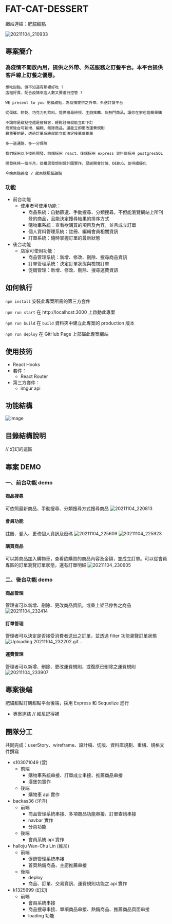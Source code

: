 # FAT-CAT-DESSERT

網站連結：[肥貓甜點](https://s103071049.github.io/FAC-CAT-DESSERT/#/)

![20211104_210933](https://user-images.githubusercontent.com/47899484/140320798-43d03a71-4cfd-4662-a065-09b640d8a325.gif)


## 專案簡介
### **為疫情不開放內用，提供之外帶、外送服務之訂餐平台。本平台提供客戶線上訂餐之優惠。**
```
想吃甜點，但不知道有那裡好吃 ?
店租好貴、配合疫情來店人數又要進行控管 ? 

WE present to you 肥貓甜點，為疫情提供之外帶、外送訂餐平台

從蛋糕、餅乾、巧克力到飲料，提供搜尋檢視、主廚推薦、及熱門商品，讓你在家也能簡單購

不論你是甜點控還是嘗鮮客，輕鬆註冊就能立即下訂
商家後台可新增、編輯、刪除商品，還能立即更改運費規則
最重要的是，透過訂單系統就能立即決定接單或拒單

多一道通路、多一分保障

我們採用以下技術開發，前端採用 react、後端採用 express 資料庫採用 postgresSQL

開發耗時一個半月，從構思發想到設計圖實作，歷經開會討論、DEBUG，並持續優化

今晚來點甚麼 ? 就來點肥貓甜點
```
### 功能
* 前台功能
  * 使用者可使用功能：
    * 商品系統：自動篩選、手動搜尋、分類搜尋，不但能瀏覽網站上所刊登的商品，且能決定搜尋結果的排序方式
    * 購物車系統：查看欲購買的項目及內容，並且成立訂單
    * 個人資料管理系統：註冊、編輯會員相關資訊
    * 訂單系統：隨時掌握訂單的最新狀態
* 後台功能
  * 店家可使用功能：
    * 商品管理系統：新增、修改、刪除、搜尋商品資訊
    * 訂單管理系統：決定訂單狀態與檢視訂單
    * 促銷管理：新增、修改、刪除、搜尋運費資訊

## 如何執行
`npm install` 
安裝此專案所需的第三方套件

`npm run start`
在 http://localhost:3000 上啟動此專案

`npm run build`
在 `build` 資料夾中建立此專案的 production 版本

`npm run deploy`
在 GitHub Page 上部屬此專案網站

## 使用技術
* React Hooks
* 套件：
  * React Router
* 第三方套件：
  * imgur api
## 功能結構
![image](https://user-images.githubusercontent.com/47899484/140026846-6a130ef1-615a-4355-93aa-6e81fa910527.png)



## 目錄結構說明
// 幻幻的這區
## 專案 DEMO
### 一、前台功能 demo
#### 商品搜尋
可依照最新商品、手動搜尋、分類搜尋方式搜尋商品
![20211104_220813](https://user-images.githubusercontent.com/47899484/140333971-8f57c355-a6ec-4e57-b955-b08429ec324b.gif)
#### 會員功能
註冊、登入、更改個人資訊及密碼
![20211104_225609](https://user-images.githubusercontent.com/47899484/140337779-3016b59d-2d07-474a-aecd-f4202dd77bc0.gif)
![20211104_225923](https://user-images.githubusercontent.com/47899484/140338015-ad666474-3f6a-472c-b395-3dcfc53feeb8.gif)
#### 購買商品
可以將商品加入購物車，查看欲購買的商品內容及金額，並成立訂單。可以從會員專區的訂單瀏覽訂單狀態，還有訂單明細
![20211104_230605](https://user-images.githubusercontent.com/47899484/140346523-d059a524-4dce-4588-bf6f-3e00fa071d1e.gif)
### 二、後台功能 demo
#### 商品管理
管理者可以新增、刪除、更改商品資訊，或重上架已停售之商品
![20211104_232414](https://user-images.githubusercontent.com/47899484/140354243-3a8ed309-e8cb-4d5a-83c9-c4b98b0f9135.gif)
#### 訂單管理
管理者可以決定是否接受消費者送出之訂單，並透過 filter 功能瀏覽訂單狀態
![Uploading 20211104_232202.gif…]()
#### 運費管理
管理者可以新增、刪除、更改運費規則，或復原已刪除之運費規則
![20211104_233907](https://user-images.githubusercontent.com/47899484/140363188-98ac31a4-d024-4926-9052-00e6275ffdd7.gif)
## 專案後端
肥貓甜點訂購甜點平台後端，採用 Express 和 Sequelize 進行
* 專案連結 // 維尼記得補
## 團隊分工
共同完成：userStory、wireframe、設計稿、切版、資料庫規劃、重構、規格文件撰寫
* s103071049 (萱)
  * 前端
    *   購物車系統串接、訂單成立串接、推薦商品串接
    *   漢堡包實作
  * 後端
    *   購物車 api 實作
* backas36 (洋洋)
  * 前端
    *   商品管理系統串接、多項商品功能串接、訂單查詢串接
    *   navbar 實作
    *   分頁功能
  * 後端
    *   會員系統 api 實作
* halloju Wan-Chu Lin (維尼)
  * 前端
    *   促銷管理系統串接
    *   首頁熱銷商品、主廚推薦串接
  * 後端
    *   deploy
    *   商品、訂單、交易資訊、運費規則功能之 api 實作
* k1325699 (幻幻)
  * 前端
    *   會員系統串接
    *   商品搜尋串接、單項商品串接、熱銷商品、推薦商品頁面串接
    *   loading 功能
